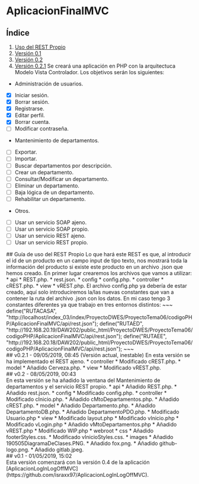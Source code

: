 # AplicacionFinalMVC
## Índice
1. [Uso del REST Propio](#cajaREST)
2. [Versión 0.1](#caja1)
3. [Versión 0.2](#caja2)
4. [Versión 0.2.1](#caja3)
Se creará una aplicación en PHP con la arquitectuca Modelo Vista Controlador. Los objetivos serán los siguientes:
* Administración de usuarios.
- [x] Iniciar sesión.
- [x] Borrar sesión.
- [x] Registrarse.
- [x] Editar perfil.
- [x] Borrar cuenta.
- [ ] Modificar contraseña.
* Mantenimiento de departamentos.
- [ ] Exportar.
- [ ] Importar.
- [ ] Buscar departamentos por descripción.
- [ ] Crear un departamento.
- [ ] Consultar/Modificar un departamento.
- [ ] Eliminar un departamento.
- [ ] Baja lógica de un departamento.
- [ ] Rehabilitar un departamento.
* Otros.
- [ ] Usar un servicio SOAP ajeno.
- [ ] Usar un servicio SOAP propio.
- [ ] Usar un servicio REST ajeno.
- [ ] Usar un servicio REST propio.
<div id='cajaREST'>
## Guía de uso del REST Propio
Lo que hará este REST es que, al introducir el id de un producto en un campo input de tipo texto, nos mostrará toda la información del producto si existe este producto en un archivo .json que hemos creado.
En primer lugar crearemos los archivos que vamos a utilizar:
* api
    * REST.php.
    * rest.json.
* config
    * config.php.
* controller
    * cREST.php.
* view
    * vREST.php.
El archivo config.php ya debería de estar creado, aquí solo introduciremos la/las nuevas constantes que van a contener la ruta del archivo .json con los datos.
En mi caso tengo 3 constantes diferentes ya que trabajo en tres entornos distintos:
~~~
define("RUTACASA", "http://localhost/index_03/index/ProyectoDWES/ProyectoTema06/codigoPHP/AplicacionFinalMVC/api/rest.json");
define("RUTAED", "http://192.168.20.19/DAW202/public_html/ProyectoDWES/ProyectoTema06/codigoPHP/AplicacionFinalMVC/api/rest.json");
define("RUTAEE", "http://192.168.20.18/DAW202/public_html/ProyectoDWES/ProyectoTema06/codigoPHP/AplicacionFinalMVC/api/rest.json");
~~~

</div>
<div id='caja3'>
## v0.2.1 - 09/05/2019, 08:45 (Versión actual, inestable)
En esta versión se ha implementado el REST ajeno.
* controller
    * Modificado cREST.php.
* model
    * Añadido Cerveza.php.
* view
    * Modificado vREST.php.
</div>
<div id='caja2'>
## v0.2 - 08/05/2019, 00:43
</div>
En esta versión se ha añadido la ventana del Mantenimiento de departamentos y el servicio REST propio.
* api
    * Añadido REST.php.
    * Añadido rest.json.
* config
    * Modificado config.php.
* controller
    * Modificado cInicio.php.
    * Añadido cMtoDepartamentos.php.
    * Añadido cREST.php.
* model
    * Añadido Departamento.php.
    * Añadido DepartamentoDB.php.
    * Añadido DepartamentoPDO.php.
    * Modificado Usuario.php
* view
    * Modificado layout.php
    * Modificado vInicio.php
    * Modificado vLogin.php
    * Añadido vMtoDepartamentos.php
    * Añadido vREST.php
    * Modificado WIP.php
* webroot
    * css
        * Añadido footerStyles.css.
        * Modificado vInicioStyles.css.
    * images
        * Añadido 190505DiagramaDeClases.PNG.
        * Añadido fox.png.
        * Añadido github-logo.png.
        * Añadido gitlab.jpeg.
<div id='caja1'>
## v0.1 - 01/05/2019, 15:02
</div>
Esta versión comenzará con la versión 0.4 de la aplicación [AplicacionLogInLogOffMVC](https://github.com/israxx97/AplicacionLogInLogOffMVC).